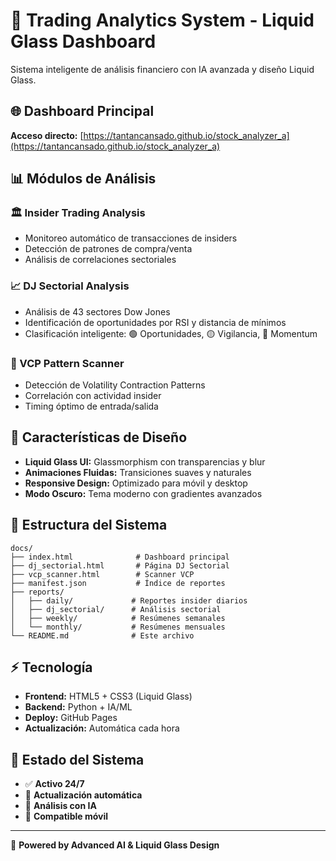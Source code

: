 # 🚀 Trading Analytics System - Liquid Glass Dashboard

Sistema inteligente de análisis financiero con IA avanzada y diseño Liquid Glass.

## 🌐 Dashboard Principal

**Acceso directo:** [https://tantancansado.github.io/stock_analyzer_a](https://tantancansado.github.io/stock_analyzer_a)

## 📊 Módulos de Análisis

### 🏛️ Insider Trading Analysis
- Monitoreo automático de transacciones de insiders
- Detección de patrones de compra/venta
- Análisis de correlaciones sectoriales

### 📈 DJ Sectorial Analysis  
- Análisis de 43 sectores Dow Jones
- Identificación de oportunidades por RSI y distancia de mínimos
- Clasificación inteligente: 🟢 Oportunidades, 🟡 Vigilancia, 🔴 Momentum

### 🎯 VCP Pattern Scanner
- Detección de Volatility Contraction Patterns
- Correlación con actividad insider
- Timing óptimo de entrada/salida

## 🎨 Características de Diseño

- **Liquid Glass UI:** Glassmorphism con transparencias y blur
- **Animaciones Fluidas:** Transiciones suaves y naturales  
- **Responsive Design:** Optimizado para móvil y desktop
- **Modo Oscuro:** Tema moderno con gradientes avanzados

## 📁 Estructura del Sistema

```
docs/
├── index.html              # Dashboard principal
├── dj_sectorial.html       # Página DJ Sectorial
├── vcp_scanner.html        # Scanner VCP
├── manifest.json           # Índice de reportes
├── reports/
│   ├── daily/             # Reportes insider diarios
│   ├── dj_sectorial/      # Análisis sectorial
│   ├── weekly/            # Resúmenes semanales
│   └── monthly/           # Resúmenes mensuales
└── README.md              # Este archivo
```

## ⚡ Tecnología

- **Frontend:** HTML5 + CSS3 (Liquid Glass)
- **Backend:** Python + IA/ML
- **Deploy:** GitHub Pages
- **Actualización:** Automática cada hora

## 🔄 Estado del Sistema

- ✅ **Activo 24/7**
- 🔄 **Actualización automática**
- 🧠 **Análisis con IA**
- 📱 **Compatible móvil**

---

🚀 **Powered by Advanced AI & Liquid Glass Design**
